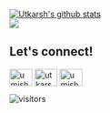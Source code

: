<a href="https://github.com/Utkarsh1504/"><img align="center" src="https://github-readme-stats.vercel.app/api?username=utkarsh1504&show_icons=true&include_all_commits=true&theme=react&hide_border=true" alt="Utkarsh's github stats" /></a>
<br>
<a href="https://github.com/utkarsh1504/"><img align="center" src="https://github-readme-stats.vercel.app/api/top-langs/?username=utkarsh1504&layout=compact&theme=react&hide_border=true" /></a> 

## Let's connect!
<p align="left">
    <a href="https://twitter.com/umishra1504" target="blank"><img align="center" src="https://raw.githubusercontent.com/rahuldkjain/github-profile-readme-generator/master/src/images/icons/Social/twitter.svg" alt="umishra1504" height="30" width="40" /></a>
  <a href="https://linkedin.com/in/umishra-1504" target="blank"><img align="center" src="https://raw.githubusercontent.com/rahuldkjain/github-profile-readme-generator/master/src/images/icons/Social/linked-in-alt.svg" alt="utkarsh-mishra" height="30" width="40" /></a>
  <a href="https://instagram.com/umishra_1504" target="blank"><img align="center" src="https://raw.githubusercontent.com/rahuldkjain/github-profile-readme-generator/master/src/images/icons/Social/instagram.svg" alt="umishra1504" height="30" width="40" /></a>
 </p>
 
 ![visitors](https://visitor-badge.laobi.icu/badge?page_id=utkarsh1504.utkarsh1504)





